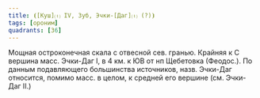 ```yaml
---
title: ⦗[Куш]⒯ IV, Зуб, Эчки-[Даг]⒯ (?)⦘
tags: [ороним]
quadrants: [З6]
---
```


Мощная остроконечная скала с отвесной сев. гранью. Крайняя к С вершина масс.
Эчки-Даг I, в 4 км. к ЮВ от нп Щебетовка (Феодос.). По данным подавляющего
большинства источников, назв. Эчки-Даг относится, помимо масс. в целом, к
средней его вершине (см. Эчки-Даг II.)
